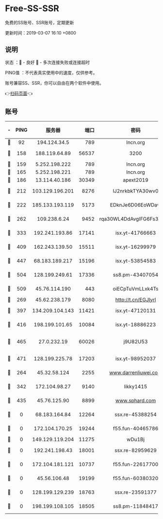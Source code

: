 # Free-SS-SSR

免费的SS账号、SSR账号，定期更新

更新时间：2019-03-07 16:10 +0800

## 说明

状态     ：🙂 - 良好 🙁 - 多次连接失败或连接超时

PING值   ：不代表真实使用中的速度，仅供参考。

账号兼容SS、SSR，你可以自由在两个软件中使用。

👉[扫码页面](https://liesauer.github.io/Free-SS-SSR/)👈

## 账号

|-|PING|服务器|端口|密码|加密方式|区域|
|:----:|:----:|:-----:|-----:|:----:|:----:|:----:|
|🙂|92|194.124.34.5|789|lncn.org|rc4|JP|
|🙂|158|188.119.64.89|56537|3200|aes-256-cfb|RU|
|🙂|159|5.252.198.222|789|lncn.org|rc4|JP|
|🙂|165|5.252.198.221|789|lncn.org|rc4|JP|
|🙂|186|13.114.40.186|30349|apext2019|chacha20|JP|
|🙂|212|103.129.196.201|8276|lJ2nrkbkTYA30wv0|aes-256-cfb|US|
|🙂|222|185.133.193.119|5173|EDknJe6D06EoWDaw|aes-256-cfb|US|
|🙂|262|109.238.6.24|9452|rqa30WL4DdAvgIFG6Fs3znzTa|aes-256-cfb|FR|
|🙂|333|192.241.193.86|17141|isx.yt-41766663|aes-256-cfb|US|
|🙂|409|162.243.139.50|15511|isx.yt-16299979|aes-256-cfb|US|
|🙂|447|68.183.189.217|15196|isx.yt-53854583|aes-256-cfb|SG|
|🙂|504|128.199.249.61|17336|ss8.pm-43407054|aes-256-cfb|SG|
|🙂|509|45.76.114.190|443|oiECpTuVmLLxk4Ts|aes-256-cfb|AU|
|🙂|269|45.62.238.179|8080|http://t.cn/EGJIyrl|rc4-md5|CA|
|🙂|397|134.209.104.143|11421|isx.yt-47120131|aes-256-cfb|SG|
|🙂|416|198.199.101.65|10084|isx.yt-18886223|aes-256-cfb|US|
|🙂|465|27.0.232.19|60026|j9U82U53|xchacha20-ietf-poly1305|HK|
|🙂|471|128.199.225.78|17203|isx.yt-98952037|aes-256-cfb|SG|
|🙁|264|45.32.58.124|2255|www.darrenliuwei.com|aes-256-cfb|JP|
|🙁|342|172.104.98.27|9140|likky1415|aes-256-cfb|JP|
|🙁|435|45.76.125.90|8899|www.sphard.com|aes-256-cfb|AU|
|🙁|0|68.183.164.84|12264|ssx.re-45388254|aes-256-cfb|US|
|🙁|0|172.104.170.25|19244|f55.fun-40465786|aes-256-cfb|SG|
|🙁|0|149.129.119.204|11275|wDu1Bj|rc4-md5|HK|
|🙁|0|192.241.198.43|18001|ssx.re-82959629|aes-256-cfb|US|
|🙁|0|172.104.181.121|10737|f55.fun-22617700|aes-256-cfb|SG|
|🙁|0|45.56.106.48|19199|f55.fun-60380320|aes-256-cfb|US|
|🙁|0|128.199.129.239|18763|ssx.re-23591377|aes-256-cfb|SG|
|🙁|0|198.199.108.105|18505|ss8.pm-11848417|aes-256-cfb|US|
